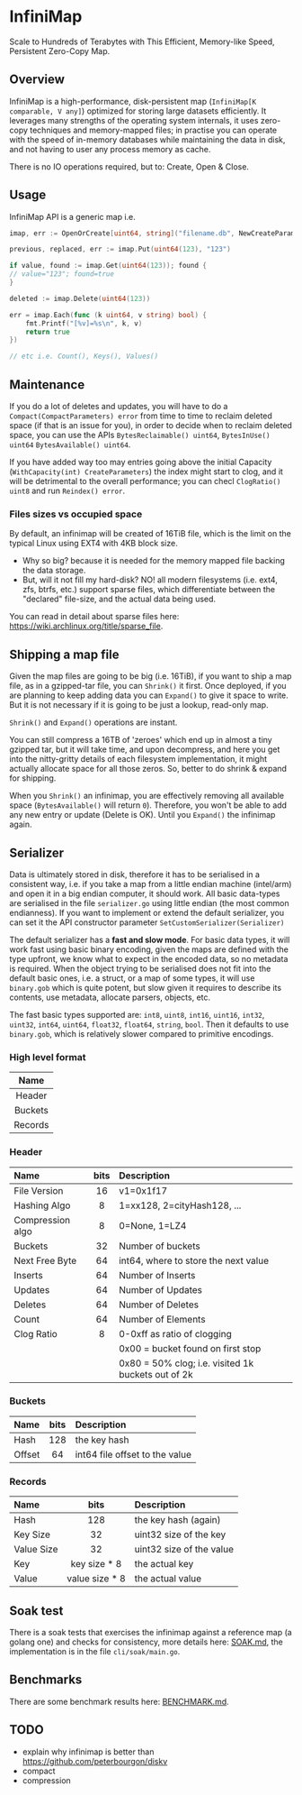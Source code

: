 # InfiniMap

Scale to Hundreds of Terabytes with This Efficient, Memory-like Speed, Persistent Zero-Copy Map.

## Overview

InfiniMap is a high-performance, disk-persistent map (`InfiniMap[K comparable, V any]`) optimized for storing large datasets efficiently. It leverages many
strengths of the operating system internals, it uses zero-copy techniques and memory-mapped files; in practise you can operate with the speed of in-memory
databases while maintaining the data in disk, and not having to user any process memory as cache.

There is no IO operations required, but to: Create, Open & Close.

## Usage

InfiniMap API is a generic map i.e.

```go
imap, err := OpenOrCreate[uint64, string]("filename.db", NewCreateParameters())

previous, replaced, err := imap.Put(uint64(123), "123")

if value, found := imap.Get(uint64(123)); found {
// value="123"; found=true
}

deleted := imap.Delete(uint64(123))

err = imap.Each(func (k uint64, v string) bool) {
    fmt.Printf("[%v]=%s\n", k, v)
    return true
})

// etc i.e. Count(), Keys(), Values()
```

## Maintenance

If you do a lot of deletes and updates, you will have to do a `Compact(CompactParameters) error` from time to time to reclaim deleted space (if that is an issue
for you), in order to decide when to reclaim deleted space, you can use the APIs `BytesReclaimable() uint64`, `BytesInUse() uint64` `BytesAvailable() uint64`.

If you have added way too may entries going above the initial Capacity (`WithCapacity(int) CreateParameters`) the index might start to clog, and it will be
detrimental to the overall performance; you can checl `ClogRatio() uint8` and run `Reindex() error`.

### Files sizes vs occupied space

By default, an infinimap will be created of 16TiB file, which is the limit on the typical Linux using EXT4 with 4KB block size.

- Why so big? because it is needed for the memory mapped file backing the data storage.
- But, will it not fill my hard-disk? NO! all modern filesystems (i.e. ext4, zfs, btrfs, etc.) support sparse files, which differentiate between the "declared"
  file-size, and the actual data being used.

You can read in detail about sparse files here: https://wiki.archlinux.org/title/sparse_file.

## Shipping a map file

Given the map files are going to be big (i.e. 16TiB), if you want to ship a map file, as in a gzipped-tar file, you can `Shrink()` it first.
Once deployed, if you are planning to keep adding data you can `Expand()` to give it space to write. But it is not necessary if it is going to be just a
lookup, read-only map.

`Shrink()` and `Expand()` operations are instant.

You can still compress a 16TB of 'zeroes' which end up in almost a tiny gzipped tar, but it will take time, and upon decompress, and here you get into the
nitty-gritty details of each filesystem implementation, it might actually allocate space for all those zeros. So, better to do shrink & expand for shipping.

When you `Shrink()` an infinimap, you are effectively removing all available space (`BytesAvailable()` will return `0`). Therefore, you won't be able to add
any new entry or update (Delete is OK). Until you `Expand()` the infinimap again.

## Serializer

Data is ultimately stored in disk, therefore it has to be serialised in a consistent way, i.e. if you take a map from a little endian machine (intel/arm) and
open it in a big endian computer, it should work. All basic data-types are serialised in the file `serializer.go` using little endian (the most common
endianness). If you want to implement or extend the default serializer, you can set it the API constructor parameter `SetCustomSerializer(Serializer)`

The default serializer has a **fast and slow mode**. For basic data types, it will work fast using basic binary encoding, given the maps are defined with
the type upfront, we know what to expect in the encoded data, so no metadata is required. When the object trying to be serialised does not fit into the default
basic ones, i.e. a struct, or a map of some types, it will use `binary.gob` which is quite potent, but slow given it requires to describe its contents, use
metadata, allocate parsers, objects, etc.

The fast basic types supported are: `int8`, `uint8`, `int16`, `uint16`, `int32`, `uint32`, `int64`, `uint64`, `float32`, `float64`, `string`, `bool`.
Then it defaults to use `binary.gob`, which is relatively slower compared to primitive encodings.

### High level format

| **Name** |
|:--------:|
|  Header  |
| Buckets  |
| Records  |

### Header

| **Name**         | **bits** | **Description**                                     |
|:-----------------|:--------:|:----------------------------------------------------|
| File Version     |    16    | v1=0x1f17                                           |
| Hashing Algo     |    8     | 1=xx128, 2=cityHash128, ...                         |
| Compression algo |    8     | 0=None, 1=LZ4                                       |
| Buckets          |    32    | Number of buckets                                   |
| Next Free Byte   |    64    | int64, where to store the next value                |
| Inserts          |    64    | Number of Inserts                                   |
| Updates          |    64    | Number of Updates                                   |
| Deletes          |    64    | Number of Deletes                                   |
| Count            |    64    | Number of Elements                                  |
| Clog Ratio       |    8     | 0-0xff as ratio of clogging                         |
|                  |          | 0x00 = bucket found on first stop                   |
|                  |          | 0x80 = 50% clog; i.e. visited 1k buckets out of  2k |                           

### Buckets

| **Name** | **bits** | **Description**                |
|:---------|:--------:|:-------------------------------|
| Hash     |   128    | the key hash                   |
| Offset   |    64    | int64 file offset to the value |

### Records

| **Name**   |    **bits**    | **Description**          |
|:-----------|:--------------:|:-------------------------|
| Hash       |      128       | the key hash (again)     |
| Key Size   |       32       | uint32 size of the key   |
| Value Size |       32       | uint32 size of the value |
| Key        |  key size * 8  | the actual key           |
| Value      | value size * 8 | the actual value         |

## Soak test

There is a soak tests that exercises the infinimap against a reference map (a golang one) and checks for consistency, more details here: [SOAK.md](SOAK.md), the
implementation is in the file `cli/soak/main.go`.

## Benchmarks

There are some benchmark results here: [BENCHMARK.md](BENCHMARK.md).

## TODO

- explain why infinimap is better than https://github.com/peterbourgon/diskv
- compact
- compression
